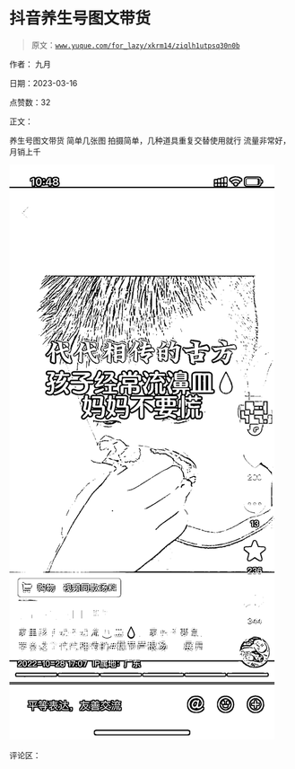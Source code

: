# 抖音养生号图文带货

> 原文：[`www.yuque.com/for_lazy/xkrm14/ziqlh1utpsq30n0b`](https://www.yuque.com/for_lazy/xkrm14/ziqlh1utpsq30n0b)

作者： 九月

日期：2023-03-16

点赞数：32

正文：

养生号图文带货 简单几张图 拍摄简单，几种道具重复交替使用就行 流量非常好，月销上千

![](img/c8864b67cdd8de49c9428201f5b0dff6.png)

评论区：



